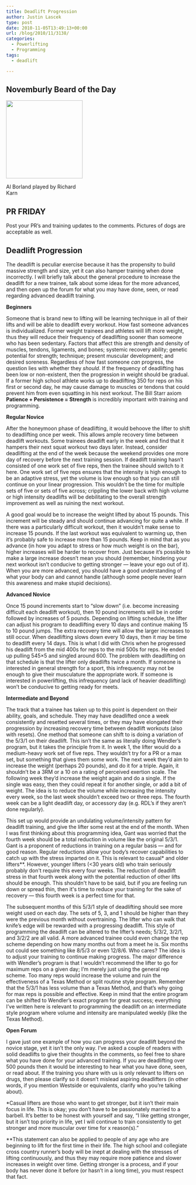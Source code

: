 ```yaml
---
title: Deadlift Progression
author: Justin Lascek
type: post
date: 2010-11-05T13:49:13+00:00
url: /blog/2010/11/3138/
categories:
  - Powerlifting
  - Programming
tags:
  - deadlift

---
```

## Novemburly Beard of the Day

<div id="attachment_3139" style="width: 219px" class="wp-caption aligncenter">
  <a href="/2010/11/alborland.jpg"><img aria-describedby="caption-attachment-3139" data-attachment-id="3139" data-permalink="/blog/2010/11/3138/alborland/" data-orig-file="/2010/11/alborland.jpg" data-orig-size="209,213" data-comments-opened="1" data-image-meta="{&quot;aperture&quot;:&quot;0&quot;,&quot;credit&quot;:&quot;&quot;,&quot;camera&quot;:&quot;&quot;,&quot;caption&quot;:&quot;&quot;,&quot;created_timestamp&quot;:&quot;0&quot;,&quot;copyright&quot;:&quot;&quot;,&quot;focal_length&quot;:&quot;0&quot;,&quot;iso&quot;:&quot;0&quot;,&quot;shutter_speed&quot;:&quot;0&quot;,&quot;title&quot;:&quot;&quot;}" data-image-title="alborland" data-image-description="" data-medium-file="/2010/11/alborland.jpg" data-large-file="/2010/11/alborland.jpg" src="/2010/11/alborland.jpg" alt="" title="alborland" width="209" height="213" class="size-full wp-image-3139" /></a>
  
  <p id="caption-attachment-3139" class="wp-caption-text">
    Al Borland played by Richard Karn
  </p>
</div>


  


## PR FRIDAY

Post your PR&#8217;s and training updates to the comments. Pictures of dogs are acceptable as well.
  


## Deadlift Progression

The deadlift is peculiar exercise because it has the propensity to build massive strength and size, yet it can also hamper training when done incorrectly. I will briefly talk about the general procedure to increase the deadlift for a new trainee, talk about some ideas for the more advanced, and then open up the forum for what you may have done, seen, or read regarding advanced deadlift training.
  

  
**Beginners**
  
Someone that is brand new to lifting will be learning technique in all of their lifts and will be able to deadlift every workout. How fast someone advances is individualized. Former weight trainees and athletes will lift more weight, thus they will reduce their frequency of deadlifting sooner than someone who has been sedentary. Factors that affect this are strength and density of muscles, tendons, ligaments, and bones; systemic recovery ability; genetic potential for strength; technique; present muscular development; and desired soreness. Regardless of how fast someone _can_ progress, the question lies with whether they _should_. If the frequency of deadlifting has been low or non-existent, then the progression in weight should be gradual. If a former high school athlete works up to deadlifting 350 for reps on his first or second day, he may cause damage to muscles or tendons that could prevent him from even squatting in his next workout. The Bill Starr axiom **Patience + Persistence = Strength** is incredibly important with training and programming.
  

  
**Regular Novice**
  
After the honeymoon phase of deadlifting, it would behoove the lifter to shift to deadlifting once per week. This allows ample recovery time between deadlift workouts. Some trainees deadlift early in the week and find that it hampers their next squat workout two days later. Instead, consider deadlifting at the end of the week because the weekend provides one more day of recovery before the next training session. If deadlift training hasn&#8217;t consisted of one work set of five reps, then the trainee should switch to it here. One work set of five reps ensures that the intensity is high enough to be an adaptive stress, yet the volume is low enough so that you can still continue on your linear progression. This wouldn&#8217;t be the time for multiple sets of five or sets of five across; crippling the lower back with high volume or high intensity deadlifts will be debilitating to the overall strength improvement as well as ruining the next workout.
  

  
A good goal would be to increase the weight lifted by about 15 pounds. This increment will be steady and should continue advancing for quite a while. If there was a particularly difficult workout, then it wouldn&#8217;t make sense to increase 15 pounds. If the last workout was equivalent to warming up, then it&#8217;s probably safe to increase more than 15 pounds. Keep in mind that as you advance (in how you adapt to stress or how much weight is on the bar), higher increases will be harder to recover from. Just because it&#8217;s possible to make a large increase doesn&#8217;t mean you should (remember, hindering your next workout isn&#8217;t conducive to getting stronger &#8212; leave your ego out of it). When you are more advanced, you should have a good understanding of what your body can and cannot handle (although some people never learn this awareness and make stupid decisions).
  

  
**Advanced Novice**
  
Once 15 pound increments start to &#8220;slow down&#8221; (i.e. become increasing difficult each deadlift workout), then 10 pound increments will be in order followed by increases of 5 pounds. Depending on lifting schedule, the lifter can adjust his program to deadlifting every 10 days and continue making 15 to 10 pound jumps. The extra recovery time will allow the larger increases to still occur. When deadlifting slows down every 10 days, then it may be time to deadlift every 14 days. This is what I did with Chris when he progressed his deadlift from the mid 400s for reps to the mid 500s for reps. He ended up pulling 545&#215;5 and singled around 600. The problem with deadlifting on that schedule is that the lifter only deadlifts twice a month. If someone is interested in general strength for a sport, this infrequency may not be enough to give their musculature the appropriate work. If someone is interested in powerlifting, this infrequency (and lack of heavier deadlifting) won&#8217;t be conducive to getting ready for meets.
  

  
**Intermediate and Beyond**
  
The track that a trainee has taken up to this point is dependent on their ability, goals, and schedule. They may have deadlifted once a week consistently and resetted several times, or they may have elongated their progression by increasing recovery time between deadlift workouts (also with resets). One method that someone can shift to is doing a variation of the 5/3/1 on their deadlift. This isn&#8217;t the same as literally doing Wendler&#8217;s program, but it takes the principle from it. In week 1, the lifter would do a medium-heavy work set of five reps. They wouldn&#8217;t try for a PR or a max set, but something that gives them some work. The next week they&#8217;d aim to increase the weight (perhaps 20 pounds), and do it for a triple. Again, it shouldn&#8217;t be a 3RM or a 10 on a rating of perceived exertion scale. The following week they&#8217;d increase the weight again and do a single. If the single was easy, then they could repeat it for another single, or add a bit of weight. The idea is to reduce the volume while increasing the intensity every week, so the last week shouldn&#8217;t exceed two or three reps. The fourth week can be a light deadlift day, or accessory day (e.g. RDL&#8217;s if they aren&#8217;t done regularly).
  

  
This set up would provide an undulating volume/intensity pattern for deadlift training, and give the lifter some rest at the end of the month. When I was first thinking about this programming idea, Gant was worried that the fourth week should be a total reduction in volume like the original 5/3/1. Gant is a proponent of reductions in training on a regular basis &#8212; and for good reason. Regular reductions allow your body&#8217;s recover capabilities to catch up with the stress imparted on it. This is relevant to casual\* and older lifters\**. However, younger lifters (<30 years old) who train seriously probably don't require this every four weeks. The reduction of deadlift stress in that fourth week along with the potential reduction of other lifts should be enough. This shouldn't have to be said, but if you are feeling run down or spread thin, then it's time to reduce your training for the sake of recovery &#8212; this fourth week is a perfect time for that.
  

  
The subsequent months of this 5/3/1 style of deadlifting should see more weight used on each day. The sets of 5, 3, and 1 should be higher than they were the previous month without overtraining. The lifter who can walk that knife&#8217;s edge will be rewarded with a progressing deadlift. This style of programming the deadlift can be altered to the lifter&#8217;s needs; 5/3/2, 3/2/1, and 3/2/2 are all valid. A more advanced trainee could even change the rep scheme depending on how many months out from a meet he is. Six months out could see something like 8/5/3 or even 12/8/6. Who cares? The idea is to adjust your training to continue making progress. The major difference with Wendler&#8217;s program is that I wouldn&#8217;t recommend the lifter to go for maximum reps on a given day; I&#8217;m merely just using the general rep scheme. Too many reps would increase the volume and ruin the effectiveness of a Texas Method or split routine style program. Remember that the 5/3/1 has less volume than a Texas Method, and that&#8217;s why going for max reps is possible and effective. Keep in mind that the entire program can be shifted to Wendler&#8217;s exact program for great success; everything I&#8217;ve written here is relevant to programming the deadlift on an intermediate style program where volume and intensity are manipulated weekly (like the Texas Method).
  

  
**Open Forum**
  
I gave just one example of how you can progress your deadlift beyond the novice stage, yet it isn&#8217;t the only way. I&#8217;ve asked a couple of readers with solid deadlifts to give their thoughts in the comments, so feel free to share what you have done for your advanced training. If you are deadlifting over 500 pounds then it would be interesting to hear what you have done, seen, or read about. If the training you share with us is only relevant to lifters on drugs, then please clarify so it doesn&#8217;t mislead aspiring deadlifters (in other words, if you mention Westside or equivalents, clarify who you&#8217;re talking about).
  


*Casual lifters are those who want to get stronger, but it isn&#8217;t their main focus in life. This is okay; you don&#8217;t have to be passionately married to a barbell. It&#8217;s better to be honest with yourself and say, &#8220;I like getting stronger, but it isn&#8217;t top priority in life, yet I will continue to train consistently to get stronger and more muscular over time for x reason(s).&#8221;
  
**This statement can also be applied to people of any age who are beginning to lift for the first time in their life. The high school and collegiate cross country runner&#8217;s body will be inept at dealing with the stresses of lifting continuously, and thus they may require more patience and slower increases in weight over time. Getting stronger is a process, and if your body has never done it before (or hasn&#8217;t in a long time), you must respect that fact.
